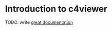 # Introduction to c4viewer

TODO: write [great documentation](http://jacobian.org/writing/what-to-write/)
